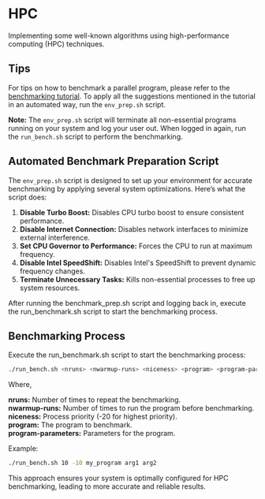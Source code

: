 # HPC

Implementing some well-known algorithms using high-performance computing (HPC) techniques.

## Tips

For tips on how to benchmark a parallel program, please refer to the [benchmarking tutorial](https://github.com/tecs2000/hpc/blob/main/benchmarking.md). To apply all the suggestions mentioned in the tutorial in an automated way, run the `env_prep.sh` script.

**Note:** The `env_prep.sh` script will terminate all non-essential programs running on your system and log your user out. When logged in again, run the `run_bench.sh` script to perform the benchmarking.

## Automated Benchmark Preparation Script

The `env_prep.sh` script is designed to set up your environment for accurate benchmarking by applying several system optimizations. Here’s what the script does:

1. **Disable Turbo Boost:** Disables CPU turbo boost to ensure consistent performance.
2. **Disable Internet Connection:** Disables network interfaces to minimize external interference.
3. **Set CPU Governor to Performance:** Forces the CPU to run at maximum frequency.
4. **Disable Intel SpeedShift:** Disables Intel's SpeedShift to prevent dynamic frequency changes.
5. **Terminate Unnecessary Tasks:** Kills non-essential processes to free up system resources.

After running the benchmark_prep.sh script and logging back in, execute the run_benchmark.sh script to start the benchmarking process.

## Benchmarking Process

Execute the run_benchmark.sh script to start the benchmarking process:

```bash
./run_bench.sh <nruns> <nwarmup-runs> <niceness> <program> <program-parameters>
```

Where,

**nruns:** Number of times to repeat the benchmarking.\
**nwarmup-runs:** Number of times to run the program before benchmarking.\
**niceness:** Process priority (-20 for highest priority).\
**program:** The program to benchmark.\
**program-parameters:** Parameters for the program.

Example:

```bash
./run_bench.sh 10 -10 my_program arg1 arg2
```

This approach ensures your system is optimally configured for HPC benchmarking, leading to more accurate and reliable results.
